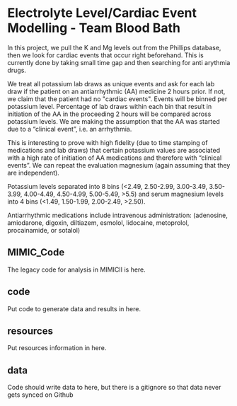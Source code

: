 # Electrolyte Level/Cardiac Event Modelling - Team Blood Bath	

In this project, we pull the K and Mg levels out from the Phillips database, then we look for cardiac events that occur right beforehand. This is currently done by taking small time gap and then searching for anti arythmia drugs. 

We treat all potassium lab draws as unique events and ask for each lab draw if the patient on an antiarrhythmic (AA) medicine 2 hours prior. If not, we claim that the patient had no "cardiac events". Events will be binned per potassium level.  Percentage of lab draws within each bin that result in initiation of the AA in the proceeding 2 hours will be compared across potassium levels. We are making the assumption that the AA was started due to a “clinical event”, i.e. an arrhythmia.   

This is interesting to prove with high fidelity (due to time stamping of medications and lab draws) that certain potassium values are associated with a high rate of initiation of AA medications and therefore with “clinical events”. We can repeat the evaluation magnesium (again assuming that they are independent). 

Potassium levels separated into 8 bins (<2.49, 2.50-2.99, 3.00-3.49, 3.50-3.99, 4.00-4.49, 4.50-4.99, 5.00-5.49, >5.5) and serum magnesium levels into 4 bins (<1.49, 1.50-1.99, 2.00-2.49, >2.50).

Antiarrhythmic medications include intravenous administration: (adenosine, amiodarone, digoxin, diltiazem, esmolol, lidocaine, metoprolol, procainamide, or sotalol)

## MIMIC_Code
The legacy code for analysis in MIMICII is here. 

## code
Put code to generate data and results in here.

## resources
Put resources information in here. 

## data
Code should write data to here, but there is a gitignore so that data never gets synced on Github
